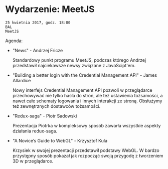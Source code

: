 # Wydarzenie: MeetJS

    25 kwietnia 2017, godz. 18:00
    BAL
    MeetJS

Agenda:

- "News" - Andrzej Fricze

    Standardowy punkt programu MeetJS, podczas którego Andrzej przedstawił najciekawsze newsy związane z JavaScipt'em.

- "Building a better login with the Credential Management API" - James Allardice

    Nowy interfejs Credential Management API pozwoli w przeglądarce przechowywać nie tylko hasła do stron, ale też ustawienia tożsamości, a nawet całe schematy logowania i innych interakcji ze stroną. Obsłużymy też zewnętrznych dostawców tożsamości.

- "Redux-saga" - Piotr Sadowski

    Prezentacja Piotrka w kompleksowy sposób zawarła wszystkie aspekty działania redux-saga.

- "A Novice’s Guide to WebGL" - Krzysztof Kula

    Krzysiek w swojej prezentacji przedstawił podstawy WebGL. W bardzo przystępny sposób pokazał jak rozpocząć swoją przygodę z tworzeniem 3D w przeglądarce.
